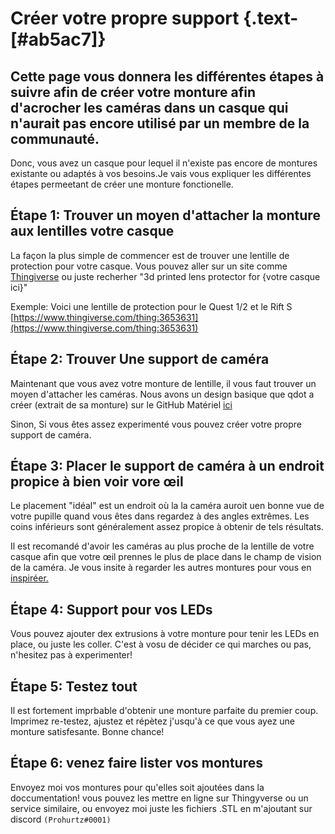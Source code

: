 # Créer votre propre support {.text-[#ab5ac7]}

## Cette page vous donnera les différentes étapes à suivre afin de créer votre monture afin d'acrocher les caméras dans un casque qui n'aurait pas encore utilisé par un membre de la communauté.

Donc, vous avez un casque pour lequel il n'existe pas encore de montures existante ou adaptés à vos besoins.Je vais vous expliquer les différentes étapes permeetant de créer une monture fonctionelle.

## Étape 1: Trouver un moyen d'attacher la monture aux lentilles votre casque

La façon la plus simple de commencer est de trouver une lentille de protection pour votre casque. Vous pouvez aller sur un site comme [Thingiverse](https://www.thingiverse.com/) ou juste recherher "3d printed lens protector for {votre casque ici}"

Exemple: Voici une lentille de protection pour le Quest 1/2 et le Rift S [https://www.thingiverse.com/thing:3653631](https://www.thingiverse.com/thing:3653631)

## Étape 2: Trouver Une support de caméra

Maintenant que vous avez votre monture de lentille, il vous faut trouver un moyen d'attacher les caméras. Nous avons un design basique que qdot a créer (extrait de sa monture) sur le GitHub Matériel [ici](https://github.com/RedHawk989/EyeTrackVR-Hardware/blob/main/3d_Printed_Mounts/Basic_Mount_Components/basic_ETVR_camera_mount.stl)

Sinon, Si vous êtes assez experimenté vous pouvez créer votre propre support de caméra.

## Étape 3: Placer le support de caméra à un endroit propice à bien voir vore œil

Le placement "idéal" est un endroit où la la caméra auroit uen bonne vue de votre pupille quand vous êtes dans regardez à des angles extrêmes. Les coins inférieurs sont généralement assez propice à obtenir de tels résultats.

Il est recomandé d'avoir les caméras au plus proche de la lentille de votre casque afin que votre œil prennes le plus de place dans le champ de vision de la caméra. Je vous insite à regarder les autres montures pour vous en [inspiréer.](https://github.com/RedHawk989/EyeTrackVR-Hardware/tree/main/3d_Printed_Mounts)

## Étape 4: Support pour vos LEDs

Vous pouvez ajouter dex extrusions à votre monture pour tenir les LEDs en place, ou juste les coller. C'est à vosu de décider ce qui marches ou pas, n'hesitez pas à experimenter!

## Étape 5: Testez tout

Il est fortement imprbable d'obtenir une monture parfaite du premier coup. Imprimez re-testez, ajustez et répètez j'usqu'à ce que vous ayez une monture satisfesante. 
Bonne chance!

## Étape 6: venez faire lister vos montures

Envoyez moi vos montures pour qu'elles soit ajoutées dans la doccumentation! vous pouvez les mettre en ligne sur Thingyverse ou un service similaire, ou envoyez moi juste les fichiers .STL en m'ajoutant sur discord `(Prohurtz#0001)`
